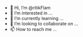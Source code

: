 - 👋 Hi, I’m @ritikFlam
- 👀 I’m interested in ...
- 🌱 I’m currently learning ...
- 💞️ I’m looking to collaborate on ...
- 📫 How to reach me ...

<!---
ritikFlam/ritikFlam is a ✨ special ✨ repository because its `README.md` (this file) appears on your GitHub profile.
You can click the Preview link to take a look at your changes.
--->
